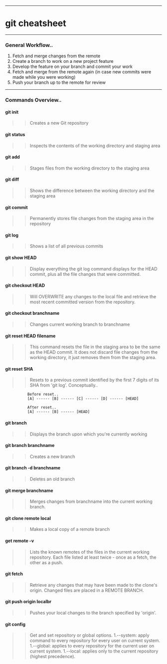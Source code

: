 ***
# git cheatsheet
***
### General Workflow..

1. Fetch and merge changes from the remote
2. Create a branch to work on a new project feature
3. Develop the feature on your branch and commit your work
4. Fetch and merge from the remote again (in case new commits were made while you were working)
5. Push your branch up to the remote for review
***
### Commands Overview..

#### git init
>> Creates a new Git repository

#### git status
>>Inspects the contents of the working directory and staging area

#### git add
>>Stages files from the working directory to the staging area

#### git diff
>>Shows the difference between the working directory and the staging area

#### git commit
>>Permanently stores file changes from the staging area in the repository

#### git log
>>Shows a list of all previous commits

#### git show HEAD
>>Display everything the git log command displays for the HEAD commit, plus all the file changes that were committed.

#### git checkout HEAD
>>Will OVERWRITE any changes to the local file and retrieve the most recent committed version from the repository.

#### git checkout branchname
>>Changes current working branch to branchname

#### git reset HEAD filename
>>This command resets the file in the staging area to be the same as the HEAD commit. It does not discard file changes from the working directory, it just removes them from the staging area.

#### git reset SHA
>>Resets to a previous commit identified by the first 7 digits of its SHA from 'git log'. Conceptually..

              Before reset..
              [A] ------ [B] ------ [C] ------ [D] ------ [HEAD]
              
              After reset..
              [A] ------ [B] ------ [HEAD]

#### git branch
>>Displays the branch upon which you're currently working

#### git branch branchname
>>Creates a new branch

#### git branch -d branchname
>>Deletes an old branch

#### git merge branchname
>>Merges changes from branchname into the current working branch.

#### git clone remote local
>>Makes a local copy of a remote branch

#### get remote -v
>>Lists the known remotes of the files in the current working repository. Each file listed at least twice - once as a fetch, the other as a push.

#### git fetch
>>Retrieve any changes that may have been made to the clone's origin. Changed files are placed in a REMOTE BRANCH.

#### git push origin localbr
>>Pushes your local changes to the branch specified by 'origin'.

#### git config
>>Get and set repository or global options.
>>1.--system: apply command to every repository for every user on current system.
>>1.--global: applies to every repository for the current user on current system.
>>1.--local: applies only to the current repository (highest precedence).

